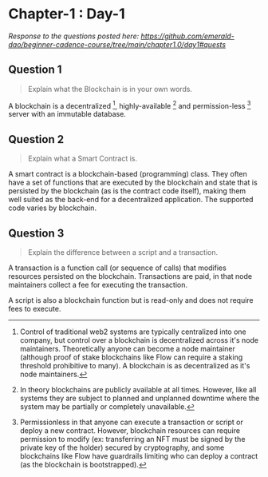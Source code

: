 # Chapter-1 : Day-1

*Response to the questions posted here: https://github.com/emerald-dao/beginner-cadence-course/tree/main/chapter1.0/day1#quests*

## Question 1

> Explain what the Blockchain is in your own words.

A blockchain is a decentralized [^decentralized], highly-available [^available] and permission-less [^permissionless] server with an immutable database.

[^decentralized]: Control of traditional web2 systems are typically centralized into one company, but control over a blockchain is decentralized across it's node maintainers.  Theoretically anyone can become a node maintainer (although proof of stake blockchains like Flow can require a staking threshold prohibitive to many).  A blockchain is as decentralized as it's node maintainers.

[^available]: In theory blockchains are publicly available at all times.  However, like all systems they are subject to planned and unplanned downtime where the system may be partially or completely unavailable.

[^permissionless]: Permissionless in that anyone can execute a transaction or script or deploy a new contract.  However, blockchain resources can require permission to modify (ex: transferring an NFT must be signed by the private key of the holder) secured by cryptography, and some blockchains like Flow have guardrails limiting who can deploy a contract (as the blockchain is bootstrapped).

## Question 2

> Explain what a Smart Contract is.

A smart contract is a blockchain-based (programming) class.  They often have a set of functions that are executed by the blockchain and state that is persisted by the blockchain (as is the contract code itself), making them well suited as the back-end for a decentralized application.  The supported code varies by blockchain.

## Question 3

> Explain the difference between a script and a transaction.

A transaction is a function call (or sequence of calls) that modifies resources persisted on the blockchain.  Transactions are paid, in that node maintainers collect a fee for executing the transaction.

A script is also a blockchain function but is read-only and does not require fees to execute.
